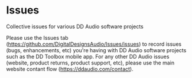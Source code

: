 # Issues
Collective issues for various DD Audio software projects

Please use the Issues tab (https://github.com/DigitalDesignsAudio/Issues/issues) to record issues (bugs, enhancements, etc) you're having with DD Audio software projects such as the DD Toolbox mobile app. For any other DD Audio issues (website, product returns, product support, etc), please use the main website contant flow (https://ddaudio.com/contact).
